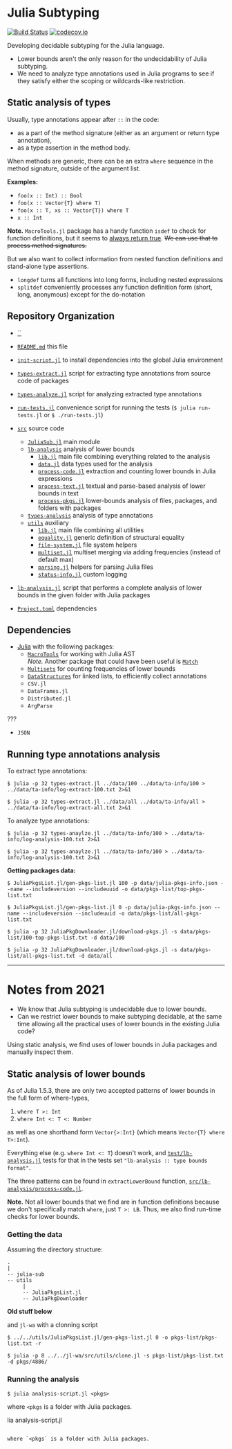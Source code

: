 # Julia Subtyping

[![Build Status](https://github.com/julbinb/julia-sub/workflows/CI/badge.svg)](https://github.com/julbinb/julia-sub/actions?query=workflow%3ACI+branch%3Amain)
[![codecov.io](http://codecov.io/github/julbinb/julia-sub/coverage.svg?branch=main)](http://codecov.io/github/julbinb/julia-sub?branch=main)

Developing decidable subtyping for the Julia language.

- Lower bounds aren't the only reason for the undecidability of Julia subtyping.
- We need to analyze type annotations used in Julia programs to see if they
  satisfy either the scoping or wildcards-like restriction.

## Static analysis of types

Usually, type annotations appear after `::` in the code:
- as a part of the method signature
  (either as an argument or return type annotation),
- as a type assertion in the method body.

When methods are generic, there can be an extra `where` sequence
in the method signature, outside of the argument list.

**Examples:**

- `foo(x :: Int) :: Bool`
- `foo(x :: Vector{T} where T)`
- `foo(x :: T, xs :: Vector{T}) where T`
- `x :: Int`

**Note.** `MacroTools.jl` package has a handy function `isdef` to check
for function definitions, but it seems to
[always return true](https://github.com/FluxML/MacroTools.jl/issues/172).
~~We can use that to process method signatures.~~

But we also want to collect information from nested function definitions
and stand-alone type assertions.

- `longdef` turns all functions into long forms, including nested expressions
- `splitdef` conveniently processes any function definition form
  (short, long, anonymous) except for the do-notation


## Repository Organization

- [``]()

- [`README.md`](README.md) this file

- [`init-script.jl`](init-script.jl) to install dependencies into
  the global Julia environment
- [`types-extract.jl`](types-extract.jl) script for extracting type annotations
  from source code of packages
- [`types-analyze.jl`](types-analyze.jl) script for analyzing extracted
  type annotations

- [`run-tests.jl`](run-tests.jl) convenience script for running the tests
  (`$ julia run-tests.jl` or `$ ./run-tests.jl`)

- [`src`](src) source code
  - [`JuliaSub.jl`](src/JuliaSub.jl) main module
  - [`lb-analysis`](src/lb-analysis) analysis of lower bounds
    - [`lib.jl`](src/lb-analysis/lib.jl)
      main file combining everything related to the analysis
    - [`data.jl`](src/lb-analysis/data.jl)
      data types used for the analysis
    - [`process-code.jl`](src/lb-analysis/process-code.jl)
      extraction and counting lower bounds in Julia expressions
    - [`process-text.jl`](src/lb-analysis/process-text.jl)
      textual and parse-based analysis of lower bounds in text 
    - [`process-pkgs.jl`](src/lb-analysis/process-pkgs.jl)
      lower-bounds analysis of files, packages, and folders with packages
  - [`types-analysis`](src/types-analysis) analysis of type annotations
  - [`utils`](src/utils) auxiliary
    - [`lib.jl`](src/utils/lib.jl)
      main file combining all utilities
    - [`equality.jl`](src/utils/equality.jl)
      generic definition of structural equality
    - [`file-system.jl`](src/utils/file-system.jl)
      file system helpers
    - [`multiset.jl`](src/utils/multiset.jl)
      multiset merging via adding frequencies (instead of default max)
    - [`parsing.jl`](src/utils/parsing.jl)
      helpers for parsing Julia files
    - [`status-info.jl`](src/utils/status-info.jl) custom logging

- [`lb-analysis.jl`](lb-analysis.jl) script that performs
  a complete analysis of lower bounds in the given folder with Julia packages

- [`Project.toml`](Project.toml) dependencies 


## Dependencies

* [Julia](https://julialang.org/) with the following packages:
  - [`MacroTools`](https://github.com/FluxML/MacroTools.jl)
    for working with Julia AST  
    *Note.* Another package that could have been useful is
    [`Match`](https://github.com/kmsquire/Match.jl)
  - [`Multisets`](https://github.com/scheinerman/Multisets.jl)
    for counting frequencies of lower bounds
  - [`DataStructures`](https://github.com/JuliaCollections/DataStructures.jl)
    for linked lists, to efficiently collect annotations
  - `CSV.jl`
  - `DataFrames.jl`
  - `Distributed.jl`
  - `ArgParse`

???
  - `JSON`

## Running type annotations analysis

To extract type annotations:

```
$ julia -p 32 types-extract.jl ../data/100 ../data/ta-info/100 > ../data/ta-info/log-extract-100.txt 2>&1

$ julia -p 32 types-extract.jl ../data/all ../data/ta-info/all > ../data/ta-info/log-extract-all.txt 2>&1
```

To analyze type annotations:

```
$ julia -p 32 types-anaylze.jl ../data/ta-info/100 > ../data/ta-info/log-analysis-100.txt 2>&1

$ julia -p 32 types-anaylze.jl ../data/ta-info/100 > ../data/ta-info/log-analysis-100.txt 2>&1
```

**Getting packages data:**

```
$ JuliaPkgsList.jl/gen-pkgs-list.jl 100 -p data/julia-pkgs-info.json --name --includeversion --includeuuid -o data/pkgs-list/top-pkgs-list.txt

$ JuliaPkgsList.jl/gen-pkgs-list.jl 0 -p data/julia-pkgs-info.json --name --includeversion --includeuuid -o data/pkgs-list/all-pkgs-list.txt

$ julia -p 32 JuliaPkgDownloader.jl/download-pkgs.jl -s data/pkgs-list/100-top-pkgs-list.txt -d data/100

$ julia -p 32 JuliaPkgDownloader.jl/download-pkgs.jl -s data/pkgs-list/all-pkgs-list.txt -d data/all
```

---

# Notes from 2021

- We know that Julia subtyping is undecidable due to lower bounds.
- Can we restrict lower bounds to make subtyping decidable,
  at the same time allowing all the practical uses of lower bounds
  in the existing Julia code?

Using static analysis, we find uses of lower bounds in Julia packages
and manually inspect them.


## Static analysis of lower bounds

As of Julia 1.5.3, there are only two accepted patterns of lower bounds
in the full form of where-types,

1. `where T >: Int`
2. `where Int <: T <: Number`

as well as one shorthand form `Vector{>:Int}`
(which means `Vector{T} where T>:Int`).

Everything else (e.g. `where Int <: T`) doesn't work,
and [`test/lb-analysis.jl`](test/lb-analysis.jl) tests for that
in the tests set `"lb-analysis :: type bounds format"`.

The three patterns can be found in `extractLowerBound` function,
[`src/lb-analysis/process-code.jl`](src/lb-analysis/process-code.jl).

**Note.** Not all lower bounds that we find are in function definitions
because we don't specifically match `where`, just `T >: LB`.
Thus, we also find run-time checks for lower bounds.

### Getting the data

Assuming the directory structure:
```
.
|
-- julia-sub
-- utils
     |
     -- JuliaPkgsList.jl
     -- JuliaPkgDownloader
```

**Old stuff below**

and `jl-wa` with a clonning script

```
$ ../../utils/JuliaPkgsList.jl/gen-pkgs-list.jl 0 -o pkgs-list/pkgs-list.txt -r

$ julia -p 8 ../../jl-wa/src/utils/clone.jl -s pkgs-list/pkgs-list.txt -d pkgs/4886/
```

### Running the analysis

```
$ julia analysis-script.jl <pkgs>
```

where `<pkgs` is a folder with Julia packages.

lia analysis-script.jl <pkgs>
```

where `<pkgs` is a folder with Julia packages.

